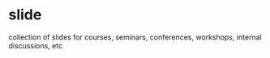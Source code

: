 # slide
collection of slides for courses, seminars, conferences, workshops, internal discussions, etc
